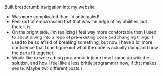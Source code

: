 <!-- title: Recurse Center Week 3: Mon Jan 15 -->

Built breadcrumb navigation into my website.

  - Was more complicated than I'd anticipated!
  - Feel sort of embarrassed that that was the edge of my abilities, but there it is.
  - On the bright side, I'm realizing I feel way more comfortable than I used to about diving into a repo of pre-existing code and changing things. I used to be so afraid of breaking something, but now I have a lot more confidence that I can figure out what the code is actually doing and how the parts fit together.
  - Would like to write a blog post about it (both how I came up with the solution, and how I feel like a less brittle programmer now, if that makes sense. Maybe two different posts.)